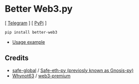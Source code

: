 # Better Web3.py
[ [Telegram](https://t.me/cum_insider) ] [ [PyPi](https://pypi.org/project/better-web3) ]

```bash
pip install better-web3
```

- [Usage example](https://github.com/alenkimov/better_web3_scripts)


## Credits
- [safe-global](https://github.com/safe-global) / [Safe-eth-py (previosly known as Gnosis-py)](https://github.com/safe-global/safe-eth-py)
- [Whynot63](https://github.com/Whynot63) / [web3-premium](https://github.com/Whynot63/web3-premium)

